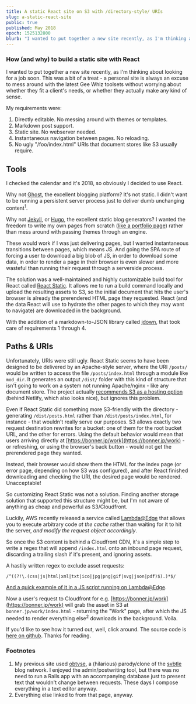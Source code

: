 ```yaml
---
title: A static React site on S3 with /directory-style/ URIs
slug: a-static-react-site
public: true
published: May 2018
epoch: 1525132800
blurb: "I wanted to put together a new site recently, as I'm thinking about looking for a job soon. This was a bit of a treat - a personal site is always an excuse to mess around with the latest Gee Whiz toolsets without worrying about whether they fit a client's needs, or whether they actually make any kind of sense."
---
```


### How (and why) to build a static site with React

I wanted to put together a new site recently, as I'm thinking about looking for a job soon. This was a bit of a treat - a personal site is always an excuse to mess around with the latest Gee Whiz toolsets without worrying about whether they fit a client's needs, or whether they actually make any kind of sense.

My requirements were:

1. Directly editable. No messing around with themes or templates.
2. Markdown post support.
3. Static site. No webserver needed.
4. Instantaneous navigation between pages. No reloading.
5. No ugly "/foo/index.html" URIs that document stores like S3 usually require.

## Tools

I checked the calendar and it's 2018, so obviously I decided to use React.

Why not [Ghost](https://ghost.org/), the excellent blogging platform? It's not static. I didn't want to be running a persistent server process just to deliver dumb unchanging content<sup>1</sup>.

Why not [Jekyll](https://jekyllrb.com/), or [Hugo](https://gohugo.io/), the excellent static blog generators? I wanted the freedom to write my own pages from scratch ([like a portfolio page](https://bonner.jp/work)) rather than mess around with passing themes through an engine.

These would work if I was just delivering pages, but I wanted instantaneous transitions between pages, which means JS. And going the SPA route of forcing a user to download a big blob of JS, in order to download some data, in order to render a page in their browser is even slower and more wasteful than running their request through a serverside process.

The solution was a well-maintained and highly customizable build tool for React called [React Static](https://github.com/nozzle/react-static). It allows me to run a build command locally and upload the resulting assets to S3, so the initial document that hits the user's browser is already the prerendered HTML page they requested. React (and the data React will use to hydrate the other pages to which they may want to navigate) are downloaded in the background.

With the addition of a markdown-to-JSON library called [jdown](https://github.com/DanWebb/jdown), that took care of requirements 1 through 4.

## Paths & URIs

Unfortunately, URIs were still ugly. React Static seems to have been designed to be delivered by an Apache-style server, where the URI `/posts/` would be written to access the file `/posts/index.html` through a module like `mod_dir`. It generates an output `/dist/` folder with this kind of structure that isn't going to work on a system not running Apache/nginx - like any document store. The project actually [recommends S3 as a hosting option](https://github.com/nozzle/react-static/blob/master/docs/concepts.md#hosting) (behind Netlify, which also looks nice), but ignores this problem.

Even if React Static did something more S3-friendly with the directory - generating `/dist/posts.html` rather than `/dist/posts/index.html`, for instance - that wouldn't really serve our purposes. S3 allows exactly two request destination rewrites for a bucket: one of them for the root bucket URL, and the other for errors. Using the default behavior would mean that users arriving directly at [https://bonner.jp/work](https://bonner.jp/work) - or refreshing, or using the browser's back button - would not get the prerendered page they wanted.

Instead, their browser would show them the HTML for the index page (or error page, depending on how S3 was configured), and after React finished downloading and checking the URI, the desired page would be rendered. Unacceptable!

So customizing React Static was not a solution. Finding another storage solution that supported this structure might be, but I'm not aware of anything as cheap and powerful as S3/Cloudfront.

Luckily, AWS recently released a service called [Lambda@Edge](https://docs.aws.amazon.com/lambda/latest/dg/lambda-edge.html) that allows you to execute arbitrary code *at the cache* rather than waiting for it to hit the server, *and modify the request object accordingly*.

So once the S3 content is behind a Cloudfront CDN, it's a simple step to write a regex that will append `/index.html` onto an inbound page request, discarding a trailing slash if it's present, and ignoring assets.

A hastily written regex to exclude asset requests:
```
/^((?!\.(css|js|html|xml|txt|ico|jpg|png|gif|svg|json|pdf)$).)*$/
```

[And a quick example of it in a JS script running on Lambda@Edge](https://gist.github.com/j4p3/91e2b5f616004fd702608566023686f6).

Now a user's request to Cloudfront for e.g. [https://bonner.jp/work](https://bonner.jp/work) will grab the asset in S3 at `bonner.jp/work/index.html` - returning the "Work" page, after which the JS needed to render everything else<sup>2</sup> downloads in the background. Voila.

If you'd like to see how it turned out, well, click around. The source code is [here on github](https://github.com/j4p3/bonner.jp). Thanks for reading.

### Footnotes

1. My previous site used [obtvse](https://github.com/natew/obtvse2), a (hilarious) parody/clone of the [svbtle](https://svbtle.com/) blog network. I enjoyed the admin/postwriting tool, but there was no need to run a Rails app with an accompanying database just to present text that wouldn't change between requests. These days I compose everything in a text editor anyway.
2. Everything else linked to from that page, anyway.
